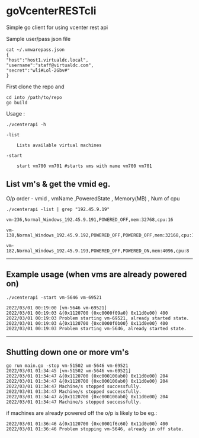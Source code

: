 # goVcenterRESTcli
Simple go client for using vcenter rest api

Sample user/pass json file

    cat ~/.vmwarepass.json
    {
    "host":"host1.virtualdc.local",
    "username":"staff@virtualdc.com",
    "secret":"wli#Lol-2Gbv#"
    }


First clone the repo and

    cd into /path/to/repo
    go build

Usage :

    ./vcenterapi -h

    -list
  
        Lists available virtual machines
        
    -start
  
        start vm700 vm701 #starts vms with name vm700 vm701
        
        
List vm's & get the vmid eg. 
--------------------------------------------------------------------------

O/p order - vmid , vmName          ,PoweredState  , Memory(MB) , Num of cpu

    ./vcenterapi -list | grep "192.45.9.19" 

    vm-236,Normal_Windows_192.45.9.191,POWERED_OFF,mem:32768,cpu:16

    vm-138,Normal_Windows_192.45.9.192,POWERED_OFF,POWERED_OFF,mem:32168,cpu:18

    vm-182,Normal_Windows_192.45.9.193,POWERED_OFF,POWERED_ON,mem:4096,cpu:8

--------------------------------------------------------------------------
Example usage (when vms are already powered on)
--------------------------------------------------------------------------
    ./vcenterapi -start vm-5646 vm-69521
    
    2022/03/01 00:19:00 [vm-5646 vm-69521]
    2022/03/01 00:19:03 &{0x1120700 {0xc0000f09a0} 0x11d0e00} 400
    2022/03/01 00:19:03 Problem starting vm-69521, already started state.
    2022/03/01 00:19:03 &{0x1120700 {0xc0000f0b00} 0x11d0e00} 400
    2022/03/01 00:19:03 Problem starting vm-5646, already started state.


--------------------------------------------------------------------------
Shutting down one or more vm's
--------------------------------------------------------------------------

    go run main.go -stop vm-51502 vm-5646 vm-69521
    2022/03/01 01:34:45 [vm-51502 vm-5646 vm-69521]
    2022/03/01 01:34:47 &{0x1120700 {0xc000100ab0} 0x11d0e00} 204
    2022/03/01 01:34:47 &{0x1120700 {0xc000100ab0} 0x11d0e00} 204
    2022/03/01 01:34:47 Machine/s stopped successfully.
    2022/03/01 01:34:47 Machine/s stopped successfully.
    2022/03/01 01:34:47 &{0x1120700 {0xc000100ab0} 0x11d0e00} 204
    2022/03/01 01:34:47 Machine/s stopped successfully.
if machines are already powered off the o/p is likely to be eg.:

    2022/03/01 01:36:46 &{0x1120700 {0xc0001f6c60} 0x11d0e00} 400
    2022/03/01 01:36:46 Problem stopping vm-5646, already in off state.


